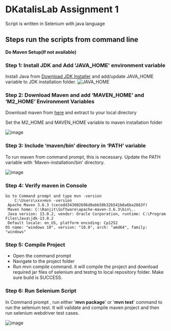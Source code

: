 # DKatalisLab Assignment 1
 Script is written in Selenium with java language
## **Steps run the scripts from command line**

**Do Maven Setup(If not available)**

### Step 1: Install JDK and Add 'JAVA_HOME' environment variable	

Install Java from [Download JDK Installer](https://www.oracle.com/java/technologies/javase-downloads.html) and add/update JAVA_HOME variable to JDK installation folder.
![JAVA_HOME](https://user-images.githubusercontent.com/8327438/76708159-bd3e2a80-671a-11ea-9a57-b49c8a760794.png)
		 
### Step 2: Download Maven and add ‘MAVEN_HOME’ and ‘M2_HOME’ Environment Variables
Download maven from [here](https://maven.apache.org/download.cgi) and extract to your local directory

Set the M2_HOME and MAVEN_HOME variable to maven installation folder

![image](https://user-images.githubusercontent.com/8327438/76708305-d1365c00-671b-11ea-8554-6b4c806cd0fa.png)
	 
### Step 3: Include ‘maven/bin’ directory in ‘PATH’ variable
To run maven from command prompt, this is necessary. Update the PATH variable with 'Maven-installation/bin' directory.

![image](https://user-images.githubusercontent.com/8327438/76708393-6f2a2680-671c-11ea-94e2-2426ee55b822.png)

### Step 4: Verify maven in Console
    Go to Command prompt and type mvn -version
		C:\Users\xxx>mvn -version
     Apache Maven 3.6.3 (cecedd343002696d0abb50b32b541b8a6ba2883f)
     Maven home: C:\Ranjit\Software\apache-maven-3.6.3\bin\..
     Java version: 13.0.2, vendor: Oracle Corporation, runtime: C:\Program Files\Java\jdk-13.0.2
     Default locale: en_US, platform encoding: Cp1252
    OS name: "windows 10", version: "10.0", arch: "amd64", family: "windows"

### Step 5: Compile Project
* Open the command prompt 
* Navigate to the project folder
* Run mvn compile command. it will compile the project and download required jar files of selenium and testng to local repository folder. Make sure build is SUCCESS.

### Step 6: Run Selenium Script
   In Command prompt , run either '**mvn package**' or '**mvn test**' command to run the selenium test. 
   It will validate and compile maven project and then run selenium webdriver test cases. 
   
   ![image](https://user-images.githubusercontent.com/8327438/76708595-1a87ab00-671e-11ea-84e9-4ac5f77376b0.png)
	 
	 
